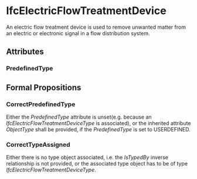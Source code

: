# IfcElectricFlowTreatmentDevice

An electric flow treatment device is used to remove unwanted matter from an electric or electronic signal in a flow distribution system.<!-- end of definition -->

## Attributes

### PredefinedType


## Formal Propositions

### CorrectPredefinedType
Either the _PredefinedType_ attribute is unset(e.g. because an _IfcElectricFlowTreatmentDeviceType_ is associated), or the inherited attribute _ObjectType_ shall be provided, if the _PredefinedType_ is set to USERDEFINED.

### CorrectTypeAssigned
Either there is no type object associated, i.e. the _IsTypedBy_ inverse relationship is not provided, or the associated type object has to be of type _IfcElectricFlowTreatmentDeviceType_.
